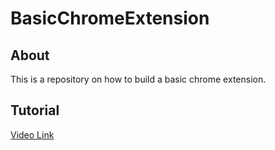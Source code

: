 # BasicChromeExtension

## About
This is a repository on how to build a basic chrome extension.

## Tutorial
[Video Link](https://youtu.be/8wGmIjrk1FQ)